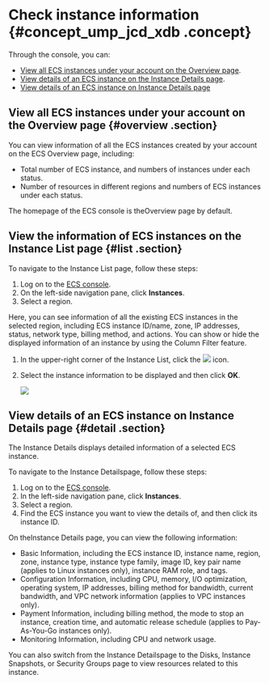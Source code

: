 # Check instance information {#concept_ump_jcd_xdb .concept}

Through the console, you can:

-   [View all ECS instances under your account on the Overview page](#).
-   [View details of an ECS instance on the Instance Details page](#).
-   [View details of an ECS instance on Instance Details page](#)

## View all ECS instances under your account on the Overview page {#overview .section}

You can view information of all the ECS instances created by your account on the ECS Overview page, including:

-   Total number of ECS instance, and numbers of instances under each status.
-   Number of resources in different regions and numbers of ECS instances under each status.

The homepage of the ECS console is theOverview page by default.

## View the information of ECS instances on the Instance List page {#list .section}

To navigate to the Instance List page, follow these steps:

1.  Log on to the [ECS console](https://partners-intl.console.aliyun.com/#/ecs).
2.  On the left-side navigation pane, click **Instances**.
3.  Select a region.

Here, you can see information of all the existing ECS instances in the selected region, including ECS instance ID/name, zone, IP addresses, status, network type, billing method, and actions. You can show or hide the displayed information of an instance by using the Column Filter feature.

1.  In the upper-right corner of the Instance List, click the ![](http://docs-aliyun.cn-hangzhou.oss.aliyun-inc.com/assets/pic/25441/cn_zh/1514174627852/icon_CustomizeItem.png) icon.
2.  Select the instance information to be displayed and then click **OK**.

    ![](http://static-aliyun-doc.oss-cn-hangzhou.aliyuncs.com/assets/img/9639/154320423832943_en-US.jpg)


## View details of an ECS instance on Instance Details page {#detail .section}

The Instance Details displays detailed information of a selected ECS instance.

To navigate to the Instance Detailspage, follow these steps:

1.  Log on to the [ECS console](https://partners-intl.console.aliyun.com/#/ecs).
2.  In the left-side navigation pane, click **Instances**.
3.  Select a region.
4.  Find the ECS instance you want to view the details of, and then click its instance ID.

On theInstance Details page, you can view the following information:

-   Basic Information, including the ECS instance ID, instance name, region, zone, instance type, instance type family, image ID, key pair name \(applies to Linux instances only\), instance RAM role, and tags.
-   Configuration Information, including CPU, memory, I/O optimization, operating system, IP addresses, billing method for bandwidth, current bandwidth, and VPC network information \(applies to VPC instances only\).
-   Payment Information, including billing method, the mode to stop an instance, creation time, and automatic release schedule \(applies to Pay-As-You-Go instances only\).
-   Monitoring Information, including CPU and network usage.

You can also switch from the Instance Detailspage to the Disks, Instance Snapshots, or Security Groups page to view resources related to this instance.

